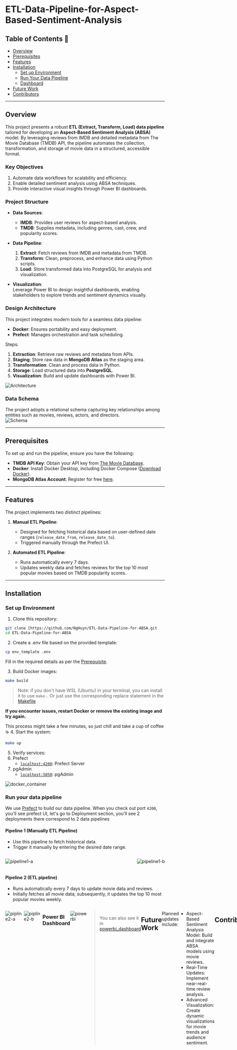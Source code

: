 # ETL-Data-Pipeline-for-Aspect-Based-Sentiment-Analysis  

## Table of Contents :pushpin:
- [Overview](#overview)  
- [Prerequisites](#prerequisites)  
- [Features](#features)  
- [Installation](#installation)  
    - [Set up Environment](#set-up-environment)  
    - [Run Your Data Pipeline](#run-your-data-pipeline)  
    - [Dashboard](#power-bi-dashboard)  
- [Future Work](#future-work)  
- [Contributors](#contributors)  

---

## Overview  

This project presents a robust **ETL (Extract, Transform, Load) data pipeline** tailored for developing an **Aspect-Based Sentiment Analysis (ABSA)** model. By leveraging reviews from IMDB and detailed metadata from The Movie Database (TMDB) API, the pipeline automates the collection, transformation, and storage of movie data in a structured, accessible format.  

### Key Objectives
1. Automate data workflows for scalability and efficiency.  
2. Enable detailed sentiment analysis using ABSA techniques.  
3. Provide interactive visual insights through Power BI dashboards.  

### Project Structure  
- **Data Sources**:  
  - **IMDB**: Provides user reviews for aspect-based analysis.  
  - **TMDB**: Supplies metadata, including genres, cast, crew, and popularity scores.  

- **Data Pipeline**:  
  1. **Extract**: Fetch reviews from IMDB and metadata from TMDB.  
  2. **Transform**: Clean, preprocess, and enhance data using Python scripts.  
  3. **Load**: Store transformed data into PostgreSQL for analysis and visualization.  

- **Visualization**:  
  Leverage Power BI to design insightful dashboards, enabling stakeholders to explore trends and sentiment dynamics visually.  

### Design Architecture  
This project integrates modern tools for a seamless data pipeline:
- **Docker**: Ensures portability and easy deployment.  
- **Prefect**: Manages orchestration and task scheduling.  

Steps:  
1. **Extraction**: Retrieve raw reviews and metadata from APIs.  
2. **Staging**: Store raw data in **MongoDB Atlas** as the staging area.  
3. **Transformation**: Clean and process data in Python.  
4. **Storage**: Load structured data into **PostgreSQL**.  
5. **Visualization**: Build and update dashboards with Power BI.  

![Architecture](./image/data_pipeline.png)  

### Data Schema  
The project adopts a relational schema capturing key relationships among entities such as movies, reviews, actors, and directors.  
![Schema](./image/data_schema.png)  

---

## Prerequisites  

To set up and run the pipeline, ensure you have the following:  
- **TMDB API Key**: Obtain your API key from [The Movie Database](https://developer.themoviedb.org/docs/getting-started).  
- **Docker**: Install Docker Desktop, including Docker Compose ([Download Docker](https://www.docker.com/products/docker-desktop/)).  
- **MongoDB Atlas Account**: Register for free [here](https://www.mongodb.com/cloud/atlas/register).  

---

## Features  

The project implements two distinct pipelines:  
1. **Manual ETL Pipeline**:  
   - Designed for fetching historical data based on user-defined date ranges (`release_date_from`, `release_date_to`).  
   - Triggered manually through the Prefect UI.  

2. **Automated ETL Pipeline**:  
   - Runs automatically every 7 days.  
   - Updates weekly data and fetches reviews for the top 10 most popular movies based on TMDB popularity scores.  

---

## Installation  

### Set up Environment   
1. Clone this repository:
```bash
git clone [https://github.com/NgHuyn/ETL-Data-Pipeline-for-ABSA.git
cd ETL-Data-Pipeline-for-ABSA
```
2. Create a .env file based on the provided template:
```bash
cp env_template .env
```
Fill in the required details as per the [Prerequisite](#prerequisite).

3. Build Docker images:
```bash
make build
```
> Note: if you don't have WSL (Ubuntu) in your terminal, you can install it to use `make-`. Or just use the corresponding replace statement in the [Makefile](./Makefile)

**If you encounter issues, restart Docker or remove the existing image and try again.**

This process might take a few minutes, so just chill and take a cup of coffee :coffee:
4. Start the system:
```bash
make up
```

5. Verify services:
1. Prefect
    - [`localhost:4200`](http://localhost:4200/): Prefect Server
2. pgAdmin
    - [`localhost:5050`](http://localhost:5050/): pgAdmin
  
![docker_container](./image/docker_container.jpg)
### Run your data pipeline
We use [Prefect](https://www.prefect.io/) to build our data pipeline. When you check out port `4200`, you'll see
prefect UI, let's go to Deployment section, you'll see 2 deployments there correspond to 2 data pipelines
#### Pipeline 1 (Manually ETL Pipeline)
- Use this pipeline to fetch historical data.
- Trigger it manually by entering the desired date range.
<div style="display: flex; justify-content: space-between;">

![pipeline1-a](./image/pipeline1-a.png)

![pipeline1-b](./image/pipeline1-b.png)

</div>

#### Pipeline 2 (ETL pipeline)
- Runs automatically every 7 days to update movie data and reviews.
- Initially fetches all movie data; subsequently, it updates the top 10 most popular movies weekly.

<div style="display: flex; justify-content: space-between;">

![pipline2-a](./image/pipeline2-a.png)

![pipline2-b](./image/pipeline2-b.png)

### Power BI Dashboard
![powerbi](./image/powerbi-dash.jpg)
> You can also see it in [powerbi_dashboard](./dashboard/powerbi_dashboard.pdf)

## Future Work
Planned updates include:
- Aspect-Based Sentiment Analysis Model: Build and integrate ABSA models using movie reviews.
- Real-Time Updates: Implement near-real-time review analysis.
- Advanced Visualization: Create dynamic visualizations for movie trends and audience sentiment.
## Contributors
<table>
  <tbody>
    <tr>
      <td align="center" valign="top" width="14.28%"><a href="https://github.com/NgHuyn"><img src="https://avatars.githubusercontent.com/u/94596692?v=4" width="100px;" alt="Nguyen Hai Ngoc Huyen"/><br /><sub><b>Nguyen Hai Ngoc Huyen</b></sub></a><br /> Data Analyst </td>
      <td align="center" valign="top" width="14.28%"><a href="https://github.com/KimThy13"><img src="https://avatars.githubusercontent.com/u/92136844?v=4" width="100px;" alt="Ta Hoang Kim Thy"/><br /><sub><b>Ta Hoang Kim Thy</b></sub></a><br /> Data Analyst </td>
    </tr>
  </tbody>
</table>
